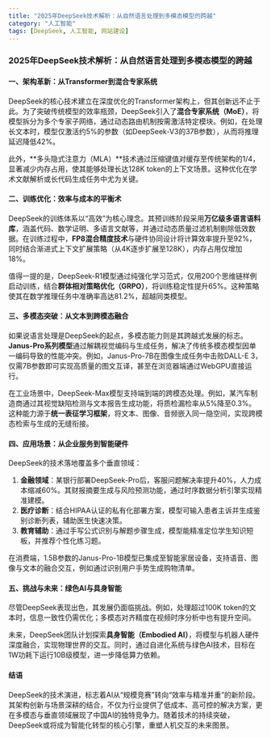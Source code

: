 ```yaml
---
title: "2025年DeepSeek技术解析：从自然语言处理到多模态模型的跨越"
category: "人工智能"
tags: [DeepSeek, 人工智能, 网站建设]
---
```


### 2025年DeepSeek技术解析：从自然语言处理到多模态模型的跨越

#### 一、架构革新：从Transformer到混合专家系统  
DeepSeek的核心技术建立在深度优化的Transformer架构上，但其创新远不止于此。为了突破传统模型的效率瓶颈，DeepSeek引入了**混合专家系统（MoE）**，将模型拆分为多个专家子网络，通过动态路由机制按需激活特定模块。例如，在处理长文本时，模型仅激活约5%的参数（如DeepSeek-V3的37B参数），从而将推理延迟降低42%。  

此外，**多头隐式注意力（MLA）**技术通过压缩键值对缓存至传统架构的1/4，显著减少内存占用，使其能够处理长达128K token的上下文场景。这种优化在学术文献解析或长代码生成任务中尤为关键。  

#### 二、训练优化：效率与成本的平衡术  
DeepSeek的训练体系以“高效”为核心理念。其预训练阶段采用**万亿级多语言语料库**，涵盖代码、数学证明、多语言文献等，并通过动态质量过滤机制剔除低效数据。在训练过程中，**FP8混合精度技术**与硬件协同设计将计算效率提升至92%，同时结合渐进式上下文扩展策略（从4K逐步扩展至128K），内存占用仅增加18%。  

值得一提的是，DeepSeek-R1模型通过纯强化学习范式，仅用200个思维链样例启动训练，结合**群体相对策略优化（GRPO）**，将训练稳定性提升65%。这种策略使其在数学推理任务中准确率高达81.2%，超越同类模型。  

#### 三、多模态突破：从文本到跨模态融合  
如果说语言处理是DeepSeek的起点，多模态能力则是其跨越式发展的标志。**Janus-Pro系列模型**通过解耦视觉编码与生成任务，解决了传统多模态模型因单一编码导致的性能冲突。例如，Janus-Pro-7B在图像生成任务中击败DALL-E 3，仅需7B参数即可实现高质量的图文互译，甚至在浏览器端通过WebGPU直接运行。  

在工业场景中，DeepSeek-Max模型支持端到端的跨模态处理。例如，某汽车制造商通过其视觉缺陷检测与文本报告生成功能，将质检漏检率从5%降至0.3%。这种能力源于**统一表征学习框架**，将文本、图像、音频嵌入同一隐空间，实现跨模态检索与生成的无缝衔接。  

#### 四、应用场景：从企业服务到智能硬件  
DeepSeek的技术落地覆盖多个垂直领域：  
1. **金融领域**：某银行部署DeepSeek-Pro后，客服问题解决率提升40%，人力成本缩减60%。其财报摘要生成与风险预测功能，通过时序数据分析引擎实现精准建模。  
2. **医疗诊断**：结合HIPAA认证的私有化部署方案，模型可输入患者主诉并生成鉴别诊断列表，辅助医生快速决策。  
3. **教育辅助**：通过手写公式识别与解题步骤生成，模型能精准定位学生知识短板，并推荐个性化练习题。  

在消费端，1.5B参数的Janus-Pro-1B模型已集成至智能家居设备，支持语音、图像与文本的融合交互，例如通过识别用户手势生成购物清单。  

#### 五、挑战与未来：绿色AI与具身智能  
尽管DeepSeek表现出色，其发展仍面临挑战。例如，处理超过100K token的文本时，信息一致性仍需优化；多模态对齐精度在视频时序分析中也有提升空间。  

未来，DeepSeek团队计划探索**具身智能（Embodied AI）**，将模型与机器人硬件深度融合，实现物理世界的交互。同时，通过自进化系统与绿色AI技术，目标在1W功耗下运行10B级模型，进一步降低算力依赖。  

#### 结语  
DeepSeek的技术演进，标志着AI从“规模竞赛”转向“效率与精准并重”的新阶段。其架构创新与场景深耕的结合，不仅为行业提供了低成本、高可控的解决方案，更在多模态与垂直领域展现了中国AI的独特竞争力。随着技术的持续突破，DeepSeek或将成为智能化转型的核心引擎，重塑人机交互的未来图景。